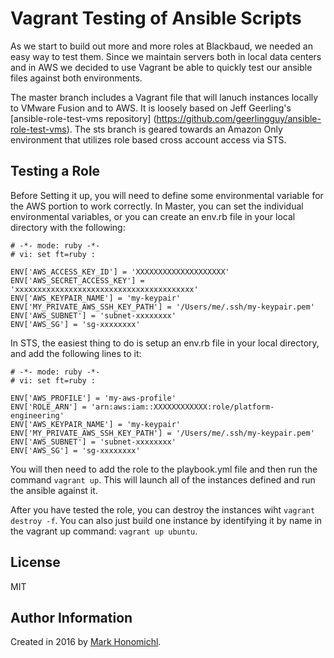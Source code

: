 # Vagrant Testing of Ansible Scripts
As we start to build out more and more roles at Blackbaud, we needed an easy way to test them.  Since we maintain servers both in local data centers and in AWS we decided to use Vagrant be able to quickly test our ansible files against both environments.

The master branch includes a Vagrant file that will lanuch instances locally to VMware Fusion and to AWS.  It is loosely based on Jeff Geerling's [ansible-role-test-vms repository] (https://github.com/geerlingguy/ansible-role-test-vms).  The sts branch is geared towards an Amazon Only environment that utilizes role based cross account access via STS.

## Testing a Role
Before Setting it up, you will need to define some environmental variable for the AWS portion to work correctly.  In Master, you can set the individual environmental variables, or you can create an env.rb file in your local directory with the following:

    # -*- mode: ruby -*-
    # vi: set ft=ruby :
        
    ENV['AWS_ACCESS_KEY_ID'] = 'XXXXXXXXXXXXXXXXXXXX'
    ENV['AWS_SECRET_ACCESS_KEY'] = 'xxxxxxxxxxxxxxxxxxxxxxxxxxxxxxxxxxxxxxxx'
    ENV['AWS_KEYPAIR_NAME'] = 'my-keypair'
    ENV['MY_PRIVATE_AWS_SSH_KEY_PATH'] = '/Users/me/.ssh/my-keypair.pem'
    ENV['AWS_SUBNET'] = 'subnet-xxxxxxxx'
    ENV['AWS_SG'] = 'sg-xxxxxxxx'
      
In STS, the easiest thing to do is setup an env.rb file in your local directory, and add the following lines to it:

    # -*- mode: ruby -*-
    # vi: set ft=ruby :
    
    ENV['AWS_PROFILE'] = 'my-aws-profile'
    ENV['ROLE_ARN'] = 'arn:aws:iam::XXXXXXXXXXXX:role/platform-engineering'
    ENV['AWS_KEYPAIR_NAME'] = 'my-keypair'
    ENV['MY_PRIVATE_AWS_SSH_KEY_PATH'] = '/Users/me/.ssh/my-keypair.pem'
    ENV['AWS_SUBNET'] = 'subnet-xxxxxxxx'
    ENV['AWS_SG'] = 'sg-xxxxxxxx'
    
You will then need to add the role to the playbook.yml file and then run the command `vagrant up`.  This will launch all of the instances defined and run the ansible against it.  

After you have tested the role, you can destroy the instances wiht `vagrant destroy -f`.  You can also just build one instance by identifying it by name in the vagrant up command: `vagrant up ubuntu`.

## License

MIT

## Author Information

Created in 2016 by [Mark Honomichl](http://marsdominion.com/).